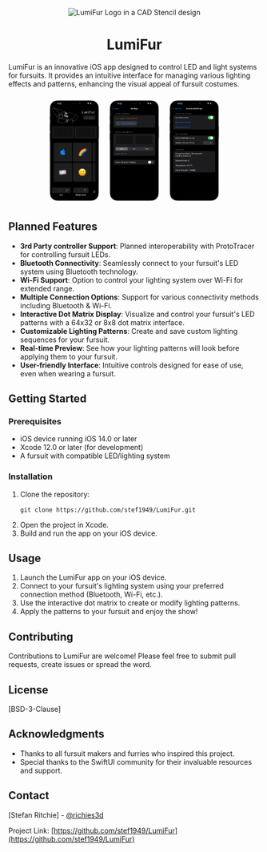 <p align="center">
<picture>
<source media="(prefers-color-scheme: light)" srcset="https://github.com/stef1949/LumiFur/blob/ab25593c41cac15a84b33315575f0e78f2f03eee/.github/Assets/Page23.svg" height="200">
<source media="(prefers-color-scheme: dark)" srcset="https://github.com/stef1949/LumiFur/blob/main/.github/Assets/Page23inverted.svg" height="200">
<img alt="LumiFur Logo in a CAD Stencil design"> 
</picture>
</p>
<h1 align="center">
LumiFur
</h1>

LumiFur is an innovative iOS app designed to control LED and light systems for fursuits. It provides an intuitive interface for managing various lighting effects and patterns, enhancing the visual appeal of fursuit costumes.

<p align="center" style="display: flex; justify-content: center; flex-wrap: nowrap;">
  <img width="100" alt="image" src="https://github.com/stef1949/LumiFur/blob/main/docs/Devices-2.png" style="margin: 10px;">
  <img width="100" alt="image" src="https://github.com/stef1949/LumiFur/blob/main/docs/Devices-3.png" style="margin: 10px;">
  <img width="100" alt="image" src="https://github.com/stef1949/LumiFur/blob/main/docs/Devices-4.png" style="margin: 10px;">
</p>

## Planned Features
- **3rd Party controller Support**: Planned interoperability with ProtoTracer for controlling fursuit LEDs.
- **Bluetooth Connectivity**: Seamlessly connect to your fursuit's LED system using Bluetooth technology.
- **Wi-Fi Support**: Option to control your lighting system over Wi-Fi for extended range.
- **Multiple Connection Options**: Support for various connectivity methods including Bluetooth & Wi-Fi.
- **Interactive Dot Matrix Display**: Visualize and control your fursuit's LED patterns with a 64x32 or 8x8 dot matrix interface.
- **Customizable Lighting Patterns**: Create and save custom lighting sequences for your fursuit.
- **Real-time Preview**: See how your lighting patterns will look before applying them to your fursuit.
- **User-friendly Interface**: Intuitive controls designed for ease of use, even when wearing a fursuit.

## Getting Started

### Prerequisites

- iOS device running iOS 14.0 or later
- Xcode 12.0 or later (for development)
- A fursuit with compatible LED/lighting system

### Installation

1. Clone the repository:
   ```
   git clone https://github.com/stef1949/LumiFur.git
   ```
2. Open the project in Xcode.
3. Build and run the app on your iOS device.

## Usage

1. Launch the LumiFur app on your iOS device.
2. Connect to your fursuit's lighting system using your preferred connection method (Bluetooth, Wi-Fi, etc.).
3. Use the interactive dot matrix to create or modify lighting patterns.
4. Apply the patterns to your fursuit and enjoy the show!

## Contributing

Contributions to LumiFur are welcome! Please feel free to submit pull requests, create issues or spread the word.

## License

[BSD-3-Clause]

## Acknowledgments

- Thanks to all fursuit makers and furries who inspired this project.
- Special thanks to the SwiftUI community for their invaluable resources and support.

## Contact

[Stefan Ritchie] - [@richies3d](https://twitter.com/richies3d)

Project Link: [https://github.com/stef1949/LumiFur](https://github.com/stef1949/LumiFur)
